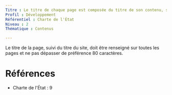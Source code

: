 ```yaml
---
Titre : Le titre de chaque page est composée du titre de son contenu, suivi du nom du site.
Profil : Développement
Référentiel : Charte de l'État
Niveau : 2
Thématique : Contenus

---
```

Le titre de la page, suivi du titre du site, doit être renseigné sur toutes les pages et ne pas dépasser de préférence 80 caractères.

# Références

*   Charte de l'État : 9